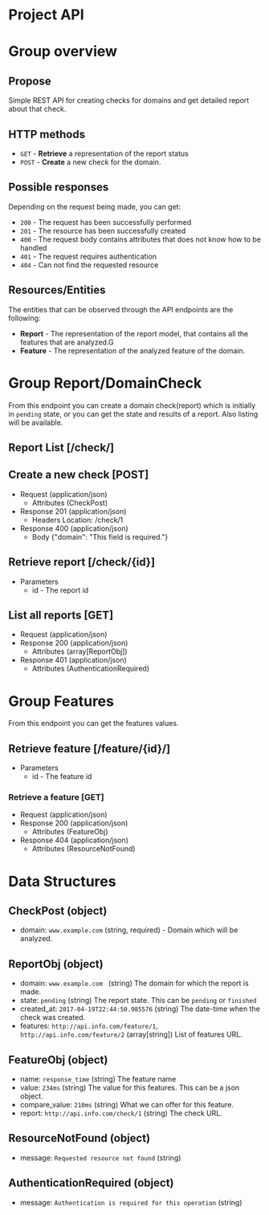 # Project API

# Group overview
## Propose
Simple REST API for creating checks for domains and get detailed report about that check.
## HTTP methods
 * `GET` - **Retrieve** a representation of the report status
 * `POST` - **Create** a new check for the domain.

## Possible responses
Depending on the request being made, you can get:
 * `200` - The request has been successfully performed
 * `201` - The resource has been successfully created
 * `400` - The request body contains attributes that does not know how to be handled
 * `401` - The request requires authentication
 * `404` - Can not find the requested resource

## Resources/Entities
The entities that can be observed through the API endpoints are the following:
 * **Report** - The representation of the report model, that contains all the features that are analyzed.G
 * **Feature** - The representation of the analyzed feature of the domain.

# Group Report/DomainCheck
From this endpoint you can create a domain check(report) which is initially in `pending` state, or you can
get the state and results of a report. Also listing will be available.

## Report List [/check/]
## Create a new check [POST]
+ Request (application/json)
   + Attributes (CheckPost)
+ Response 201 (application/json)
   + Headers
           Location: /check/1
+ Response 400 (application/json)
   + Body
      {"domain": "This field is required."}

## Retrieve report [/check/{id}]
+ Parameters
  + id - The report id

## List all reports [GET]
+ Request (application/json) 
+ Response 200 (application/json)
   + Attributes (array[ReportObj])
+ Response 401 (application/json)
   + Attributes (AuthenticationRequired)
    

# Group Features
From this endpoint you can get the features values.

## Retrieve feature [/feature/{id}/]
+ Parameters
  + id - The feature id

### Retrieve a feature [GET]
+ Request (application/json)
+ Response 200 (application/json)
   + Attributes (FeatureObj)
+ Response 404 (application/json)
   + Attributes (ResourceNotFound)

# Data Structures
## CheckPost (object)
 - domain: `www.example.com` (string, required) - Domain which will be analyzed.

## ReportObj (object)
 - domain: `www.example.com ` (string) The domain for which the report is made.
 - state: `pending` (string) The report state. This can be `pending` or `finished`
 - created_at: `2017-04-19T22:44:50.985576` (string) The date-time when the check was created.
 - features: `http://api.info.com/feature/1`, `http://api.info.com/feature/2` (array[string]) List of features URL.
 
## FeatureObj (object)
 - name: `response_time` (string) The feature name
 - value: `234ms` (string) The value for this features. This can be a json object.
 - compare_value: `210ms` (string) What we can offer for this feature.
 - report: `http://api.info.com/check/1` (string) The check URL.

## ResourceNotFound (object)
- message: `Requested resource not found` (string)

## AuthenticationRequired (object)
- message: `Authentication is required for this operation` (string)
